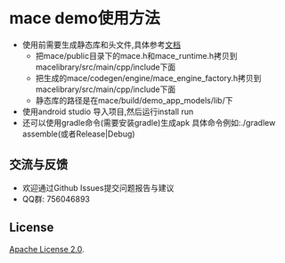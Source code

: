 # mace demo使用方法

* 使用前需要生成静态库和头文件,具体参考[文档](docs)
    * 把mace/public目录下的mace.h和mace_runtime.h拷贝到macelibrary/src/main/cpp/include下面
    * 把生成的mace/codegen/engine/mace_engine_factory.h拷贝到macelibrary/src/main/cpp/include下面
    * 静态库的路径是在mace/build/demo_app_models/lib/下
* 使用android studio 导入项目,然后运行install run
* 还可以使用gradle命令(需要安装gradle)生成apk 具体命令例如:./gradlew assemble(或者Release|Debug)

## 交流与反馈
* 欢迎通过Github Issues提交问题报告与建议
* QQ群: 756046893

## License
[Apache License 2.0](LICENSE).
